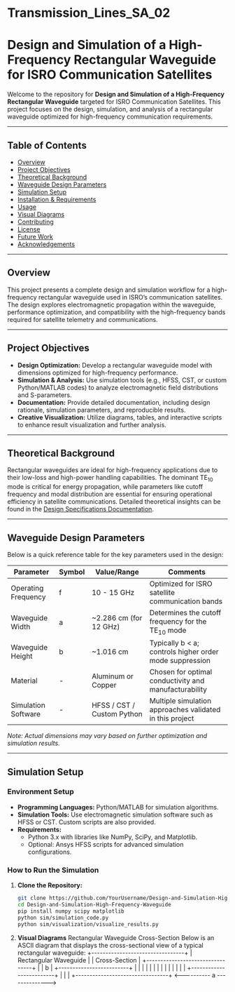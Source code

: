 # Transmission_Lines_SA_02
# Design and Simulation of a High-Frequency Rectangular Waveguide for ISRO Communication Satellites

Welcome to the repository for **Design and Simulation of a High-Frequency Rectangular Waveguide** targeted for ISRO Communication Satellites. This project focuses on the design, simulation, and analysis of a rectangular waveguide optimized for high-frequency communication requirements.

---




## Table of Contents

- [Overview](#overview)
- [Project Objectives](#project-objectives)
- [Theoretical Background](#theoretical-background)
- [Waveguide Design Parameters](#waveguide-design-parameters)
- [Simulation Setup](#simulation-setup)
- [Installation & Requirements](#installation--requirements)
- [Usage](#usage)
- [Visual Diagrams](#visual-diagrams)
- [Contributing](#contributing)
- [License](#license)
- [Future Work](#future-work)
- [Acknowledgements](#acknowledgements)

---

## Overview

This project presents a complete design and simulation workflow for a high-frequency rectangular waveguide used in ISRO’s communication satellites. The design explores electromagnetic propagation within the waveguide, performance optimization, and compatibility with the high-frequency bands required for satellite telemetry and communications.

---

## Project Objectives

- **Design Optimization:** Develop a rectangular waveguide model with dimensions optimized for high-frequency performance.
- **Simulation & Analysis:** Use simulation tools (e.g., HFSS, CST, or custom Python/MATLAB codes) to analyze electromagnetic field distributions and S-parameters.
- **Documentation:** Provide detailed documentation, including design rationale, simulation parameters, and reproducible results.
- **Creative Visualization:** Utilize diagrams, tables, and interactive scripts to enhance result visualization and further analysis.

---

## Theoretical Background

Rectangular waveguides are ideal for high-frequency applications due to their low-loss and high-power handling capabilities. The dominant TE<sub>10</sub> mode is critical for energy propagation, while parameters like cutoff frequency and modal distribution are essential for ensuring operational efficiency in satellite communications. Detailed theoretical insights can be found in the [Design Specifications Documentation](docs/design_specifications.md).

---

## Waveguide Design Parameters

Below is a quick reference table for the key parameters used in the design:

| **Parameter**          | **Symbol** | **Value/Range**           | **Comments**                                                     |
|------------------------|------------|---------------------------|------------------------------------------------------------------|
| Operating Frequency    | f          | 10 - 15 GHz               | Optimized for ISRO satellite communication bands                 |
| Waveguide Width        | a          | ~2.286 cm (for 12 GHz)     | Determines the cutoff frequency for the TE<sub>10</sub> mode       |
| Waveguide Height       | b          | ~1.016 cm                 | Typically b < a; controls higher order mode suppression            |
| Material               | -          | Aluminum or Copper        | Chosen for optimal conductivity and manufacturability              |
| Simulation Software    | -          | HFSS / CST / Custom Python| Multiple simulation approaches validated in this project           |

*Note: Actual dimensions may vary based on further optimization and simulation results.*

---

## Simulation Setup

### Environment Setup

- **Programming Languages:** Python/MATLAB for simulation algorithms.
- **Simulation Tools:** Use electromagnetic simulation software such as HFSS or CST. Custom scripts are also provided.
- **Requirements:** 
  - Python 3.x with libraries like NumPy, SciPy, and Matplotlib.
  - Optional: Ansys HFSS scripts for advanced simulation configurations.

### How to Run the Simulation

1. **Clone the Repository:**
   ```bash
   git clone https://github.com/YourUsername/Design-and-Simulation-High-Frequency-Waveguide.git
   cd Design-and-Simulation-High-Frequency-Waveguide
   pip install numpy scipy matplotlib
   python sim/simulation_code.py
   python sim/visualization/visualize_results.py

2. **Visual Diagrams**
Rectangular Waveguide Cross-Section
Below is an ASCII diagram that displays the cross-sectional view of a typical rectangular waveguide:
       +---------------------------------+
       |        Rectangular Waveguide    |
       |        Cross-Section            |
       +---------------------------------+
       |                                 |
   b   |   +-------------------------+   |
       |   |                         |   |
       |   |                         |   |
       |   |                         |   |
       |   +-------------------------+   |
       |                                 |
       +---------------------------------+
             <---------- a -------------->



